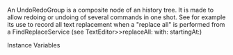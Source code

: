 An UndoRedoGroup is a composite node of an history tree. It is made to allow redoing or undoing of several commands in one shot. See for example its use to record all text replacement when a "replace all" is performed from a FindReplaceService (see TextEditor>>replaceAll: with: startingAt:)Instance Variables